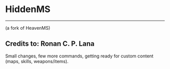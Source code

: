 # HiddenMS
---
(a fork of HeavenMS)

## Credits to: Ronan C. P. Lana



Small changes, few more commands, getting ready for custom content (maps, skills, weapons/items).


